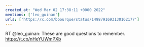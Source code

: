 ```yaml
---
created_at: "Wed Mar 02 17:38:11 +0000 2022"
mentions: ['leo_guinan']
urls: ['https://x.com/bbourque/status/1498791693130162177']
---
```


RT @leo_guinan: These are good questions to remember. https://t.co/nHeYUWmPXb